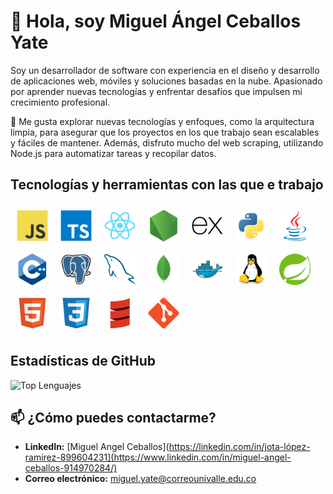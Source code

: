 # 👋 Hola, soy Miguel Ángel Ceballos Yate

Soy un desarrollador de software con experiencia en el diseño y desarrollo de aplicaciones web, móviles y soluciones basadas en la nube. Apasionado por aprender nuevas tecnologías y enfrentar desafíos que impulsen mi crecimiento profesional.

🚀 Me gusta explorar nuevas tecnologías y enfoques, como la arquitectura limpia, para asegurar que los proyectos en los que trabajo sean escalables y fáciles de mantener. Además, disfruto mucho del web scraping, utilizando Node.js para automatizar tareas y recopilar datos.

## Tecnologías y herramientas con las que e trabajo

<div style="display: flex; flex-wrap: wrap;"> <img src="https://raw.githubusercontent.com/devicons/devicon/master/icons/javascript/javascript-original.svg" alt="JavaScript" width="50" style="margin: 10px;"/> <img src="https://raw.githubusercontent.com/devicons/devicon/master/icons/typescript/typescript-original.svg" alt="TypeScript" width="50" style="margin: 10px;"/> <img src="https://raw.githubusercontent.com/devicons/devicon/master/icons/react/react-original.svg" alt="React" width="50" style="margin: 10px;"/> <img src="https://raw.githubusercontent.com/devicons/devicon/master/icons/nodejs/nodejs-original.svg" alt="Node.js" width="50" style="margin: 10px;"/> <img src="https://raw.githubusercontent.com/devicons/devicon/master/icons/express/express-original.svg" alt="Express" width="50" style="margin: 10px;"/> <img src="https://raw.githubusercontent.com/devicons/devicon/master/icons/python/python-original.svg" alt="Python" width="50" style="margin: 10px;"/> <img src="https://raw.githubusercontent.com/devicons/devicon/master/icons/java/java-original.svg" alt="Java" width="50" style="margin: 10px;"/> <img src="https://raw.githubusercontent.com/devicons/devicon/master/icons/cplusplus/cplusplus-original.svg" alt="C++" width="50" style="margin: 10px;"/> <img src="https://raw.githubusercontent.com/devicons/devicon/master/icons/postgresql/postgresql-original.svg" alt="PostgreSQL" width="50" style="margin: 10px;"/> <img src="https://raw.githubusercontent.com/devicons/devicon/master/icons/mysql/mysql-original.svg" alt="MySQL" width="50" style="margin: 10px;"/> <img src="https://raw.githubusercontent.com/devicons/devicon/master/icons/mongodb/mongodb-original.svg" alt="MongoDB" width="50" style="margin: 10px;"/> <img src="https://raw.githubusercontent.com/devicons/devicon/master/icons/docker/docker-original.svg" alt="Docker" width="50" style="margin: 10px;"/> <img src="https://raw.githubusercontent.com/devicons/devicon/master/icons/linux/linux-original.svg" alt="Linux" width="50" style="margin: 10px;"/> <img src="https://raw.githubusercontent.com/devicons/devicon/master/icons/spring/spring-original.svg" alt="Spring Boot" width="50" style="margin: 10px;"/> <img src="https://raw.githubusercontent.com/devicons/devicon/master/icons/html5/html5-original.svg" alt="HTML5" width="50" style="margin: 10px;"/> <img src="https://raw.githubusercontent.com/devicons/devicon/master/icons/css3/css3-original.svg" alt="CSS3" width="50" style="margin: 10px;"/> <img src="https://raw.githubusercontent.com/devicons/devicon/master/icons/scala/scala-original.svg" alt="Scala" width="50" style="margin: 10px;"/> <img src="https://raw.githubusercontent.com/devicons/devicon/master/icons/git/git-original.svg" alt="Git" width="50" style="margin: 10px;"/> </div>

## Estadísticas de GitHub

![Top Lenguajes](https://github-readme-stats.vercel.app/api/top-langs/?username=ceball0s&layout=compact&theme=dark)

## 📫 ¿Cómo puedes contactarme?

- **LinkedIn:** [Miguel Angel Ceballos](https://linkedin.com/in/jota-lópez-ramirez-899604231](https://www.linkedin.com/in/miguel-angel-ceballos-914970284/)
- **Correo electrónico:** [miguel.yate@correounivalle.edu.co](mailto:miguel.yate@correounivalle.edu.co)

